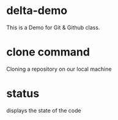 # delta-demo
This is a Demo for Git &amp; Github class.

# clone command
Cloning a repository on our local machine

# status
displays the state of the code